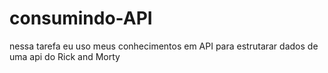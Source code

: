 # consumindo-API

nessa tarefa eu uso meus conhecimentos em API para estrutarar dados de uma api do Rick and Morty
